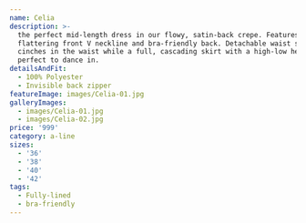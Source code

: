 ```yaml
---
name: Celia
description: >-
  the perfect mid-length dress in our flowy, satin-back crepe. Features a
  flattering front V neckline and bra-friendly back. Detachable waist sash
  cinches in the waist while a full, cascading skirt with a high-low hem is
  perfect to dance in.
detailsAndFit:
  - 100% Polyester
  - Invisible back zipper
featureImage: images/Celia-01.jpg
galleryImages:
  - images/Celia-01.jpg
  - images/Celia-02.jpg
price: '999'
category: a-line
sizes:
  - '36'
  - '38'
  - '40'
  - '42'
tags:
  - Fully-lined
  - bra-friendly
---
```


